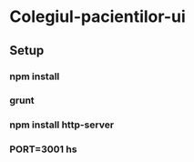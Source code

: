 # Colegiul-pacientilor-ui

## Setup 
### npm install
### grunt 
### npm install http-server
### PORT=3001 hs
